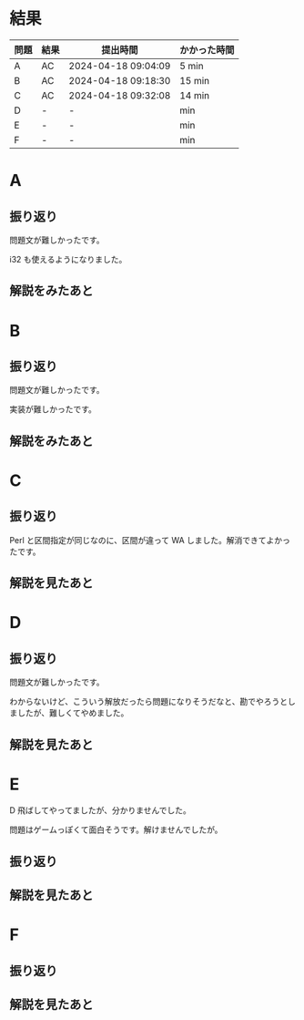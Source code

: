 # 結果

| 問題 | 結果 | 提出時間            | かかった時間 |
|------|------|---------------------|--------------|
| A    | AC   | 2024-04-18 09:04:09	| 5 min        |
| B    | AC   | 2024-04-18 09:18:30 | 15 min       |
| C    | AC   | 2024-04-18 09:32:08	| 14 min       |
| D    | -    | -                   |     min      |
| E    | -    | -                   |     min      |
| F    | -    | -                   |     min      |

# A

## 振り返り

問題文が難しかったです。

i32 も使えるようになりました。

## 解説をみたあと

# B

## 振り返り

問題文が難しかったです。

実装が難しかったです。

## 解説をみたあと

# C

## 振り返り

Perl と区間指定が同じなのに、区間が違って WA しました。解消できてよかったです。

## 解説を見たあと

# D

## 振り返り

問題文が難しかったです。

わからないけど、こういう解放だったら問題になりそうだなと、勘でやろうとしましたが、難しくてやめました。

## 解説を見たあと

# E

D 飛ばしてやってましたが、分かりませんでした。

問題はゲームっぽくて面白そうです。解けませんでしたが。

## 振り返り

## 解説を見たあと

# F

## 振り返り

## 解説を見たあと
